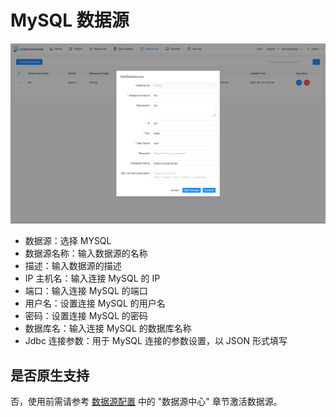 # MySQL 数据源

![mysql](../../../../img/new_ui/dev/datasource/mysql.png)

- 数据源：选择 MYSQL
- 数据源名称：输入数据源的名称
- 描述：输入数据源的描述
- IP 主机名：输入连接 MySQL 的 IP
- 端口：输入连接 MySQL 的端口
- 用户名：设置连接 MySQL 的用户名
- 密码：设置连接 MySQL 的密码
- 数据库名：输入连接 MySQL 的数据库名称
- Jdbc 连接参数：用于 MySQL 连接的参数设置，以 JSON 形式填写

## 是否原生支持

否，使用前需请参考 [数据源配置](../howto/datasource-setting.md) 中的 "数据源中心" 章节激活数据源。
